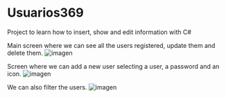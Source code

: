 # Usuarios369
Project to learn how to insert, show and edit information with C#

Main screen where we can see all the users registered, update them and delete them.
![imagen](https://github.com/vivianmunguia/Usuarios369/assets/15255979/1f1a6bc7-6ed3-4e73-ad07-fdad0579ae80)

Screen where we can add a new user selecting a user, a password and an icon.
![imagen](https://github.com/vivianmunguia/Usuarios369/assets/15255979/1cd7eb9d-e5a7-4096-996a-6305261ab748)

We can also filter the users.
![imagen](https://github.com/vivianmunguia/Usuarios369/assets/15255979/3426fa4b-dc77-4544-ac5a-dbae42683d9c)
